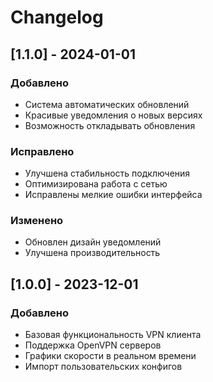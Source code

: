 # Changelog

## [1.1.0] - 2024-01-01
### Добавлено
- Система автоматических обновлений
- Красивые уведомления о новых версиях
- Возможность откладывать обновления

### Исправлено
- Улучшена стабильность подключения
- Оптимизирована работа с сетью
- Исправлены мелкие ошибки интерфейса

### Изменено
- Обновлен дизайн уведомлений
- Улучшена производительность

## [1.0.0] - 2023-12-01
### Добавлено
- Базовая функциональность VPN клиента
- Поддержка OpenVPN серверов
- Графики скорости в реальном времени
- Импорт пользовательских конфигов
